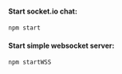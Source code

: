 #### Start socket.io chat:
```npm start```

#### Start simple websocket server: 
```npm startWSS```
